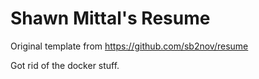 # Shawn Mittal's Resume
Original template from https://github.com/sb2nov/resume

Got rid of the docker stuff.
